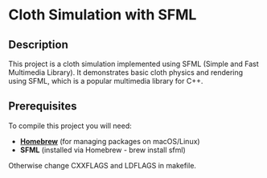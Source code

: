 # Cloth Simulation with SFML

## Description

This project is a cloth simulation implemented using SFML (Simple and Fast Multimedia Library). 
It demonstrates basic cloth physics and rendering using SFML, which is a popular multimedia library for C++.

## Prerequisites

To compile this project you will need:

- **[Homebrew](https://brew.sh/)** (for managing packages on macOS/Linux)
- **SFML** (installed via Homebrew - brew install sfml)

Otherwise change CXXFLAGS and LDFLAGS in makefile.

